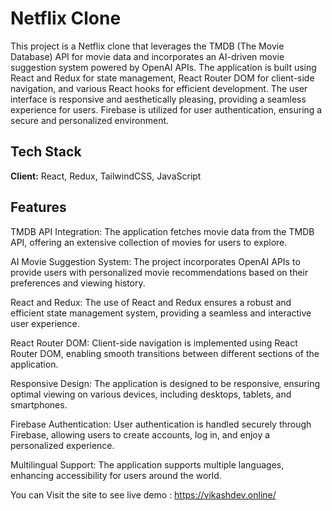 
# Netflix Clone

This project is a Netflix clone that leverages the TMDB (The Movie Database) API for movie data and incorporates an AI-driven movie suggestion system powered by OpenAI APIs. The application is built using React and Redux for state management, React Router DOM for client-side navigation, and various React hooks for efficient development. The user interface is responsive and aesthetically pleasing, providing a seamless experience for users. Firebase is utilized for user authentication, ensuring a secure and personalized environment.


## Tech Stack

**Client:** React, Redux, TailwindCSS, JavaScript




## Features

TMDB API Integration: The application fetches movie data from the TMDB API, offering an extensive collection of movies for users to explore.

AI Movie Suggestion System: The project incorporates OpenAI APIs to provide users with personalized movie recommendations based on their preferences and viewing history.


React and Redux: The use of React and Redux ensures a robust and efficient state management system, providing a seamless and interactive user experience.

React Router DOM: Client-side navigation is implemented using React Router DOM, enabling smooth transitions between different sections of the application.

Responsive Design: The application is designed to be responsive, ensuring optimal viewing on various devices, including desktops, tablets, and smartphones.

Firebase Authentication: User authentication is handled securely through Firebase, allowing users to create accounts, log in, and enjoy a personalized experience.

Multilingual Support: The application supports multiple languages, enhancing accessibility for users around the world.

You can Visit the site to see live demo : https://vikashdev.online/




